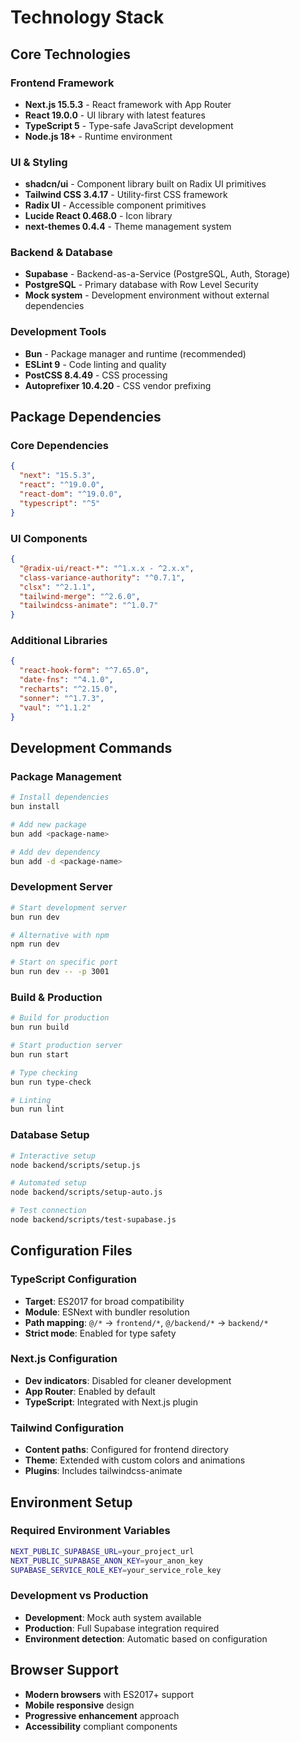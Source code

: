# Technology Stack

## Core Technologies

### Frontend Framework
- **Next.js 15.5.3** - React framework with App Router
- **React 19.0.0** - UI library with latest features
- **TypeScript 5** - Type-safe JavaScript development
- **Node.js 18+** - Runtime environment

### UI & Styling
- **shadcn/ui** - Component library built on Radix UI primitives
- **Tailwind CSS 3.4.17** - Utility-first CSS framework
- **Radix UI** - Accessible component primitives
- **Lucide React 0.468.0** - Icon library
- **next-themes 0.4.4** - Theme management system

### Backend & Database
- **Supabase** - Backend-as-a-Service (PostgreSQL, Auth, Storage)
- **PostgreSQL** - Primary database with Row Level Security
- **Mock system** - Development environment without external dependencies

### Development Tools
- **Bun** - Package manager and runtime (recommended)
- **ESLint 9** - Code linting and quality
- **PostCSS 8.4.49** - CSS processing
- **Autoprefixer 10.4.20** - CSS vendor prefixing

## Package Dependencies

### Core Dependencies
```json
{
  "next": "15.5.3",
  "react": "^19.0.0",
  "react-dom": "^19.0.0",
  "typescript": "^5"
}
```

### UI Components
```json
{
  "@radix-ui/react-*": "^1.x.x - ^2.x.x",
  "class-variance-authority": "^0.7.1",
  "clsx": "^2.1.1",
  "tailwind-merge": "^2.6.0",
  "tailwindcss-animate": "^1.0.7"
}
```

### Additional Libraries
```json
{
  "react-hook-form": "^7.65.0",
  "date-fns": "^4.1.0",
  "recharts": "^2.15.0",
  "sonner": "^1.7.3",
  "vaul": "^1.1.2"
}
```

## Development Commands

### Package Management
```bash
# Install dependencies
bun install

# Add new package
bun add <package-name>

# Add dev dependency
bun add -d <package-name>
```

### Development Server
```bash
# Start development server
bun run dev

# Alternative with npm
npm run dev

# Start on specific port
bun run dev -- -p 3001
```

### Build & Production
```bash
# Build for production
bun run build

# Start production server
bun run start

# Type checking
bun run type-check

# Linting
bun run lint
```

### Database Setup
```bash
# Interactive setup
node backend/scripts/setup.js

# Automated setup
node backend/scripts/setup-auto.js

# Test connection
node backend/scripts/test-supabase.js
```

## Configuration Files

### TypeScript Configuration
- **Target**: ES2017 for broad compatibility
- **Module**: ESNext with bundler resolution
- **Path mapping**: `@/*` → `frontend/*`, `@/backend/*` → `backend/*`
- **Strict mode**: Enabled for type safety

### Next.js Configuration
- **Dev indicators**: Disabled for cleaner development
- **App Router**: Enabled by default
- **TypeScript**: Integrated with Next.js plugin

### Tailwind Configuration
- **Content paths**: Configured for frontend directory
- **Theme**: Extended with custom colors and animations
- **Plugins**: Includes tailwindcss-animate

## Environment Setup

### Required Environment Variables
```bash
NEXT_PUBLIC_SUPABASE_URL=your_project_url
NEXT_PUBLIC_SUPABASE_ANON_KEY=your_anon_key
SUPABASE_SERVICE_ROLE_KEY=your_service_role_key
```

### Development vs Production
- **Development**: Mock auth system available
- **Production**: Full Supabase integration required
- **Environment detection**: Automatic based on configuration

## Browser Support
- **Modern browsers** with ES2017+ support
- **Mobile responsive** design
- **Progressive enhancement** approach
- **Accessibility** compliant components